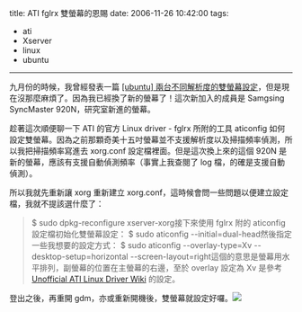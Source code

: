title: ATI fglrx 雙螢幕的恩賜
date: 2006-11-26 10:42:00
tags: 
- ati
- Xserver
- linux
- ubuntu
---

九月份的時候，我曾經發表一篇 [[ubuntu] 兩台不同解析度的雙螢幕設定](http://yurinfore.blogspot.com/2006/09/ubuntu.html)，但是現在沒那麼麻煩了。因為我已經換了新的螢幕了！這次新加入的成員是 Samgsing SyncMaster 920N，研究室新進的螢幕。

趁著這次順便聊一下 ATI 的官方 Linux driver - fglrx 所附的工具 aticonfig 如何設定雙螢幕。因為之前那顆奇美十五吋螢幕並不支援解析度以及掃描頻率偵測，所以我把掃描頻率寫進去 xorg.conf 設定檔裡面。但是這次換上來的這個 920N 是新的螢幕，應該有支援自動偵測頻率（事實上我查閱了 log 檔，的確是支援自動偵測）。

所以我就先重新讓 xorg 重新建立 xorg.conf，這時候會問一些問題以便建立設定檔，我就不提該選什麼了：
> $ sudo dpkg-reconfigure xserver-xorg接下來使用 fglrx 附的 aticonfig 設定檔初始化雙螢幕設定：
> $ sudo aticonfig --initial=dual-head然後指定一些我想要的設定方式：
> $ sudo aticonfig --overlay-type=Xv --desktop-setup=horizontal --screen-layout=right這個的意思是螢幕用水平排列，副螢幕的位置在主螢幕的右邊，至於 overlay 設定為 Xv 是參考 [Unofficial ATI Linux Driver Wiki](http://wiki.cchtml.com/index.php/Ubuntu_Edgy_Installation_Guide) 的設定。

登出之後，再重開 gdm，亦或重新開機後，雙螢幕就設定好囉。[![](http://photos1.blogger.com/x/blogger2/406/860623136532693/400/920687/00065_m.jpg)](http://photos1.blogger.com/x/blogger2/406/860623136532693/1600/48764/00065_m.jpg)